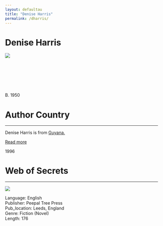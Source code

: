 ```yaml
---
layout: defaultau
title: "Denise Harris"
permalink: /dharris/
---
```

<!-- partial:index.partial.html -->
<div class="content">
    <h1>Denise Harris</h1>
    <div class="quote">
        <div><img src="https://www.peepaltreepress.com/sites/default/files/styles/author_large/public/Denise%20Harris.jpg?itok=bzhz5XTi" class="logo"></div>
    </div>
    <div class="timeline">
        <div style="padding-bottom:100px;"></div>
        <div class="block">
            <div class="date right"><p class="right">B. 1950</p></div>
            <div class="dot"></div>
            <div class="left first">
            <div class="author_country">
                <h1>Author Country</h1><hr>
          <div class="aclocation">  <p>Denise Harris is from <a href="http://localhost:4000/62">Guyana.</a></p> </div>
                <div class="acreadmore"><a href="#" target="_blank">Read more</a></div>
            </div>
            </div>
        </div>
        <div class="block">
            <div class="date left"><p class="left">1996</p></div>
            <div class="dot"></div>
            <div class="right">
                <h1>Web of Secrets</h1><hr>
                <p><img src="https://m.media-amazon.com/images/I/5124CWV3Y9L._SX307_BO1,204,203,200_.jpg"></p>
                <p>
                Language: English<br/>
                Publisher: Peepal Tree Press<br/>
                Pub_location: Leeds, England<br/>
                Genre: Fiction (Novel)<br/>
                Length: 176  <br/>                   </p>
            </div>
        </div>
